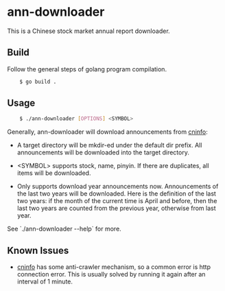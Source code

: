 # ann-downloader

This is a Chinese stock market annual report downloader.

## Build

Follow the general steps of golang program compilation.

```bash
    $ go build .
```

## Usage

```bash
    $ ./ann-downloader [OPTIONS] <SYMBOL>
```

Generally, ann-downloader will download announcements from [cninfo](https://www.cninfo.com.cn):

- A target directory will be mkdir-ed under the default dir prefix. All announcements will be downloaded into the target directory.

- \<SYMBOL\> supports stock, name, pinyin. If there are duplicates, all items will be downloaded.

- Only supports download year announcements now. Announcements of the last two years will be downloaded. Here is the definition of the last two years: if the month of the current time is April and before, then the last two years are counted from the previous year, otherwise from last year.

See \`./ann-downloader --help\` for more.

## Known Issues

- [cninfo](https://www.cninfo.com.cn) has some anti-crawler mechanism, so a common error is http connection error. This is usually solved by running it again after an interval of 1 minute.
